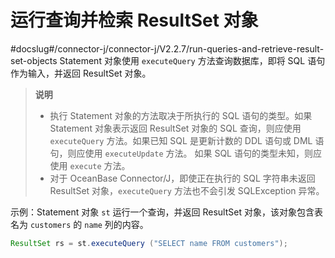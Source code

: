 运行查询并检索 ResultSet 对象 
=========================================
#docslug#/connector-j/connector-j/V2.2.7/run-queries-and-retrieve-result-set-objects
Statement 对象使用 `executeQuery` 方法查询数据库，即将 SQL 语句作为输入，并返回 ResultSet 对象。
>**说明**
>
>* 执行 Statement 对象的方法取决于所执行的 SQL 语句的类型。如果 Statement 对象表示返回 ResultSet 对象的 SQL 查询，则应使用 `executeQuery` 方法。如果已知 SQL 是更新计数的 DDL 语句或 DML 语句，则应使用 `executeUpdate` 方法。 如果 SQL 语句的类型未知，则应使用 `execute` 方法。
>* 对于 OceanBase Connector/J，即使正在执行的 SQL 字符串未返回 ResultSet 对象，`executeQuery` 方法也不会引发 SQLException 异常。

  




示例：Statement 对象 `st` 运行一个查询，并返回 ResultSet 对象，该对象包含表名为 `customers` 的 `name` 列的内容。

```java
ResultSet rs = st.executeQuery ("SELECT name FROM customers");
```



